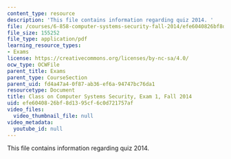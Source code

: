 ```yaml
---
content_type: resource
description: 'This file contains information regarding quiz 2014. '
file: /courses/6-858-computer-systems-security-fall-2014/efe6040826bf8d1395cf6c0d721757af_MIT6_858F14_q14_1.pdf
file_size: 155252
file_type: application/pdf
learning_resource_types:
- Exams
license: https://creativecommons.org/licenses/by-nc-sa/4.0/
ocw_type: OCWFile
parent_title: Exams
parent_type: CourseSection
parent_uid: fd4a47a4-0f87-ab36-ef6a-94747bc76da1
resourcetype: Document
title: Class on Computer Systems Security, Exam 1, Fall 2014
uid: efe60408-26bf-8d13-95cf-6c0d721757af
video_files:
  video_thumbnail_file: null
video_metadata:
  youtube_id: null
---
```

This file contains information regarding quiz 2014. 